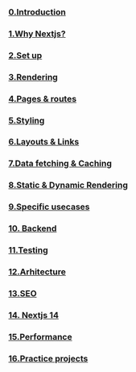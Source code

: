 ### [0.Introduction](/web/fullstack/Nextjs/Chapters/Introduction.md)

### [1.Why Nextjs?](/web/fullstack/Nextjs/Chapters/Why%20Nextjs?)

### [2.Set up](/web/fullstack/Nextjs/Chapters/Set%20up)

### [3.Rendering](/web/fullstack/Nextjs/Chapters/Rendering)

### [4.Pages & routes](/web/fullstack/Nextjs/Chapters/Pages%20&%20Routes)

### [5.Styling](/web/fullstack/Nextjs/Chapters/Styling)

### [6.Layouts & Links](/web/fullstack/Nextjs/Chapters/Layouts%20&%20Links)

### [7.Data fetching & Caching](/web/fullstack/Nextjs/Chapters/Data%20fetching%20&%20Caching)

### [8.Static & Dynamic Rendering](/web/fullstack/Nextjs/Chapters/Static%20&%20Dynamic%20Rendering)

### [9.Specific usecases](web/fullstack/Nextjs/Chapters/Specific%20usecases)

### [10. Backend](web/fullstack/Nextjs/Chapters/Database%20setup)

### [11.Testing](web/fullstack/Nextjs/Chapters/Testing)

### [12.Arhitecture](web/fullstack/Nextjs/Chapters/Arhitecture)

### [13.SEO](web/fullstack/Nextjs/Chapters/SEO)

### [14. Nextjs 14](web/fullstack/Nextjs/Chapters/Nextjs%2014)

### [15.Performance](web/fullstack/Nextjs/Chapters/Performance)

### [16.Practice projects](web/fullstack/Nextjs/Chapters/Practice%20projects)